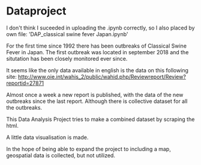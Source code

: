 # Dataproject

I don't think I suceeded in uploading the .ipynb correctly, so I also placed by own file: 'DAP_classical swine fever Japan.ipynb'

For the first time since 1992 there has been outbreaks of Classical Swine Fever in Japan. The first outbreak was located in september 2018 and the situtation has been closely monitored ever since.

It seems like the only data available in english is the data on this following site: http://www.oie.int/wahis_2/public/wahid.php/Reviewreport/Review?reportid=27871

Almost once a week a new report is published, with the data of the new outbreaks since the last report. Although there is collective dataset for all the outbreaks.

This Data Analysis Project tries to make a combined dataset by scraping the html.

A little data visualisation is made.

In the hope of being able to expand the project to including a map, geospatial data is collected, but not utilized.
